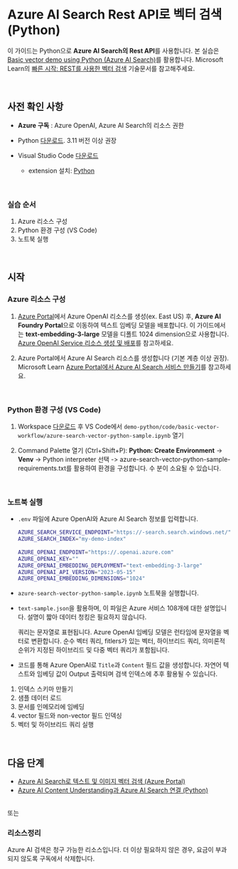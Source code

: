 # Azure AI Search Rest API로 벡터 검색 (Python)

이 가이드는 Python으로 **Azure AI Search의 Rest API**를 사용합니다. 본 실습은 [Basic vector demo using Python (Azure AI Search)](https://github.com/Azure/azure-search-vector-samples/blob/main/demo-python/code/basic-vector-workflow/readme.md)를 활용합니다. Microsoft Learn의 [빠른 시작: REST를 사용한 벡터 검색](https://learn.microsoft.com/ko-kr/azure/search/search-get-started-vector) 기술문서를 참고해주세요.   

<br/>

## 사전 확인 사항

* **Azure 구독** : Azure OpenAI, Azure AI Search의 리소스 권한

* Python [다운로드](https://www.python.org/downloads/). 3.11 버전 이상 권장
  
* Visual Studio Code [다운로드](https://code.visualstudio.com/download)
  * extension 설치: [Python](https://marketplace.visualstudio.com/items?itemName=ms-python.python) 
 

<br/> 

### 실습 순서
1. Azure 리소스 구성
2. Python 환경 구성 (VS Code) 
3. 노트북 실행 


<br/> 

## 시작 

### Azure 리소스 구성 

1. [Azure Portal](https://portal.azure.com/)에서 Azure OpenAI 리소스를 생성(ex. East US) 후, **Azure AI Foundry Portal**으로 이동하여 텍스트 임베딩 모델을 배포합니다. 이 가이드에서는 **text-embedding-3-large** 모델을 디폴트 1024 dimension으로 사용합니다. [Azure OpenAI Service 리소스 생성 및 배포](https://learn.microsoft.com/ko-kr/azure/ai-services/openai/how-to/create-resource?pivots=web-portal)를 참고하세요.

2. Azure Portal에서 Azure AI Search 리소스를 생성합니다 (기본 계층 이상 권장). Microsoft Learn [Azure Portal에서 Azure AI Search 서비스 만들기](https://learn.microsoft.com/ko-kr/azure/search/search-create-service-portal)를 참고하세요.

<br/> 

### Python 환경 구성 (VS Code) 

1. Workspace [다운로드](https://github.com/Azure/azure-search-vector-samples/) 후 VS Code에서 `demo-python/code/basic-vector-workflow/azure-search-vector-python-sample.ipynb` 열기 

2. Command Palette 열기 (Ctrl+Shift+P): **Python: Create Environment** ->  **Venv** -> Python interpreter 선택 
   -> azure-search-vector-python-sample-requirements.txt를 활용하여 환경을 구성합니다. 수 분이 소요될 수 있습니다. 


<br/> 

### 노트북 실행  

* `.env` 파일에 Azure OpenAI와 Azure AI Search 정보를 입력합니다.

    ```bash
    AZURE_SEARCH_SERVICE_ENDPOINT="https://-search.search.windows.net/" 
    AZURE_SEARCH_INDEX="my-demo-index" 
     
    AZURE_OPENAI_ENDPOINT="https://.openai.azure.com" 
    AZURE_OPENAI_KEY="" 
    AZURE_OPENAI_EMBEDDING_DEPLOYMENT="text-embedding-3-large" 
    AZURE_OPENAI_API_VERSION="2023-05-15" 
    AZURE_OPENAI_EMBEDDING_DIMENSIONS="1024"
    ```


* `azure-search-vector-python-sample.ipynb` 노트북을 실행합니다.

* `text-sample.json`을 활용하며, 이 파일은 Azure 서비스 108개에 대한 설명입니다. 설명이 짧아 데이터 청킹은 필요하지 않습니다.

  쿼리는 문자열로 표현됩니다. Azure OpenAI 임베딩 모델은 런타임에 문자열을 벡터로 변환합니다.
  순수 벡터 쿼리, fitlers가 있는 벡터, 하이브리드 쿼리, 의미론적 순위가 지정된 하이브리드 및 다중 벡터 쿼리가 포함됩니다.
  
* 코드를 통해 Azure OpenAI로 `Title`과 `Content` 필드 값을 생성합니다. 
  자연어 텍스트와 임베딩 값이 Output 출력되며 검색 인덱스에 추후 활용될 수 있습니다. 


1. 인덱스 스키마 만들기
2. 샘플 데이터 로드
3. 문서를 인메모리에 임베딩
4. vector 필드와 non-vector 필드 인덱싱
5. 벡터 및 하이브리드 쿼리 실행



<br/> 


## 다음 단계 

* [Azure AI Search로 텍스트 및 이미지 벡터 검색 (Azure Portal)](https://github.com/mnrvacho/ProjectMooModule4/blob/main/1.%20Azure%20OpenAI%20-%20Text%20and%20image%20Vector%20Search%20(Azure%20Portal).md)
* [Azure AI Content Understanding과 Azure AI Search 연결 (Python)](https://github.com/mnrvacho/ProjectMooModule4/blob/main/3.%20Azure%20Content%20Understanding%20-%20Rest%20API.md)


<br/> 
또는 

### 리소스정리
Azure AI 검색은 청구 가능한 리소스입니다. 더 이상 필요하지 않은 경우, 요금이 부과되지 않도록 구독에서 삭제합니다.


<br/> 
